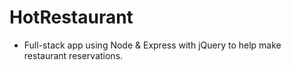 # HotRestaurant

* Full-stack app using Node & Express with jQuery to help make restaurant reservations. 
